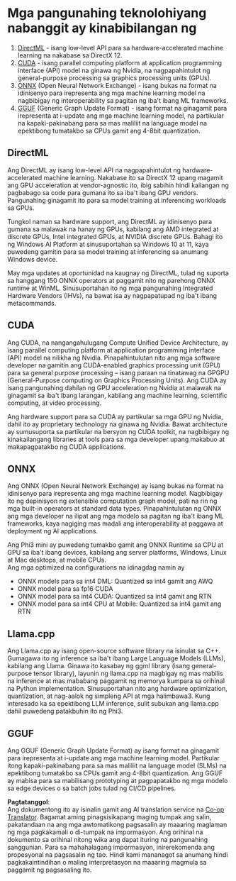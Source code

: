 <!--
CO_OP_TRANSLATOR_METADATA:
{
  "original_hash": "9841486ba4cf2590fabe609b925b00eb",
  "translation_date": "2025-05-09T08:28:50+00:00",
  "source_file": "md/01.Introduction/01/01.Understandingtech.md",
  "language_code": "tl"
}
-->
# Mga pangunahing teknolohiyang nabanggit ay kinabibilangan ng

1. [DirectML](https://learn.microsoft.com/windows/ai/directml/dml?WT.mc_id=aiml-138114-kinfeylo) - isang low-level API para sa hardware-accelerated machine learning na nakabase sa DirectX 12.
2. [CUDA](https://blogs.nvidia.com/blog/what-is-cuda-2/) - isang parallel computing platform at application programming interface (API) model na ginawa ng Nvidia, na nagpapahintulot ng general-purpose processing sa graphics processing units (GPUs).
3. [ONNX](https://onnx.ai/) (Open Neural Network Exchange) - isang bukas na format na idinisenyo para irepresenta ang mga machine learning model na nagbibigay ng interoperability sa pagitan ng iba't ibang ML frameworks.
4. [GGUF](https://github.com/ggerganov/ggml/blob/master/docs/gguf.md) (Generic Graph Update Format) - isang format na ginagamit para irepresenta at i-update ang mga machine learning model, na partikular na kapaki-pakinabang para sa mas maliliit na language model na epektibong tumatakbo sa CPUs gamit ang 4-8bit quantization.

## DirectML

Ang DirectML ay isang low-level API na nagpapahintulot ng hardware-accelerated machine learning. Nakabase ito sa DirectX 12 upang magamit ang GPU acceleration at vendor-agnostic ito, ibig sabihin hindi kailangan ng pagbabago sa code para gumana ito sa iba't ibang GPU vendors. Pangunahing ginagamit ito para sa model training at inferencing workloads sa GPUs.

Tungkol naman sa hardware support, ang DirectML ay idinisenyo para gumana sa malawak na hanay ng GPUs, kabilang ang AMD integrated at discrete GPUs, Intel integrated GPUs, at NVIDIA discrete GPUs. Bahagi ito ng Windows AI Platform at sinusuportahan sa Windows 10 at 11, kaya puwedeng gamitin para sa model training at inferencing sa anumang Windows device.

May mga updates at oportunidad na kaugnay ng DirectML, tulad ng suporta sa hanggang 150 ONNX operators at paggamit nito ng parehong ONNX runtime at WinML. Sinusuportahan ito ng mga pangunahing Integrated Hardware Vendors (IHVs), na bawat isa ay nagpapatupad ng iba't ibang metacommands.

## CUDA

Ang CUDA, na nangangahulugang Compute Unified Device Architecture, ay isang parallel computing platform at application programming interface (API) model na nilikha ng Nvidia. Pinapahintulutan nito ang mga software developer na gamitin ang CUDA-enabled graphics processing unit (GPU) para sa general purpose processing – isang paraan na tinatawag na GPGPU (General-Purpose computing on Graphics Processing Units). Ang CUDA ay isang pangunahing dahilan ng GPU acceleration ng Nvidia at malawak na ginagamit sa iba't ibang larangan, kabilang ang machine learning, scientific computing, at video processing.

Ang hardware support para sa CUDA ay partikular sa mga GPU ng Nvidia, dahil ito ay proprietary technology na ginawa ng Nvidia. Bawat architecture ay sumusuporta sa partikular na bersyon ng CUDA toolkit, na nagbibigay ng kinakailangang libraries at tools para sa mga developer upang makabuo at makapagpatakbo ng CUDA applications.

## ONNX

Ang ONNX (Open Neural Network Exchange) ay isang bukas na format na idinisenyo para irepresenta ang mga machine learning model. Nagbibigay ito ng depinisyon ng extensible computation graph model, pati na rin ng mga built-in operators at standard data types. Pinapahintulutan ng ONNX ang mga developer na ilipat ang mga modelo sa pagitan ng iba't ibang ML frameworks, kaya nagiging mas madali ang interoperability at paggawa at deployment ng AI applications.

Ang Phi3 mini ay puwedeng tumakbo gamit ang ONNX Runtime sa CPU at GPU sa iba't ibang devices, kabilang ang server platforms, Windows, Linux at Mac desktops, at mobile CPUs.  
Ang mga optimized na configurations na idinagdag namin ay

- ONNX models para sa int4 DML: Quantized sa int4 gamit ang AWQ  
- ONNX model para sa fp16 CUDA  
- ONNX model para sa int4 CUDA: Quantized sa int4 gamit ang RTN  
- ONNX model para sa int4 CPU at Mobile: Quantized sa int4 gamit ang RTN  

## Llama.cpp

Ang Llama.cpp ay isang open-source software library na isinulat sa C++. Gumagawa ito ng inference sa iba't ibang Large Language Models (LLMs), kabilang ang Llama. Ginawa ito kasabay ng ggml library (isang general-purpose tensor library), layunin ng llama.cpp na magbigay ng mas mabilis na inference at mas mababang paggamit ng memorya kumpara sa orihinal na Python implementation. Sinusuportahan nito ang hardware optimization, quantization, at nag-aalok ng simpleng API at mga halimbawa3. Kung interesado ka sa epektibong LLM inference, sulit subukan ang llama.cpp dahil puwedeng patakbuhin ito ng Phi3.

## GGUF

Ang GGUF (Generic Graph Update Format) ay isang format na ginagamit para irepresenta at i-update ang mga machine learning model. Partikular itong kapaki-pakinabang para sa mas maliliit na language model (SLMs) na epektibong tumatakbo sa CPUs gamit ang 4-8bit quantization. Ang GGUF ay mabisa para sa mabilisang prototyping at pagpapatakbo ng mga modelo sa edge devices o sa batch jobs tulad ng CI/CD pipelines.

**Pagtatanggol**:  
Ang dokumentong ito ay isinalin gamit ang AI translation service na [Co-op Translator](https://github.com/Azure/co-op-translator). Bagamat aming pinagsisikapang maging tumpak ang salin, pakatandaan na ang mga awtomatikong pagsasalin ay maaaring maglaman ng mga pagkakamali o di-tumpak na impormasyon. Ang orihinal na dokumento sa orihinal nitong wika ang dapat ituring na pangunahing sanggunian. Para sa mahahalagang impormasyon, inirerekomenda ang propesyonal na pagsasalin ng tao. Hindi kami mananagot sa anumang hindi pagkakaintindihan o maling interpretasyon na maaaring magmula sa paggamit ng pagsasaling ito.